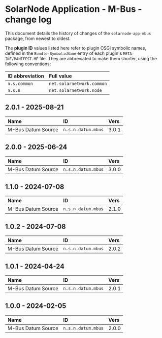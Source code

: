 # SolarNode Application - M-Bus - change log

This document details the history of changes of the `solarnode-app-mbus` package, from
newest to oldest.

The **plugin ID** values listed here refer to plugin OSGi symbolic names, defined in the
`Bundle-SymbolicName` entry of each plugin's `META-INF/MANIFEST.MF` file. They are abbreviated to
make them shorter, using the following conventions:

| ID abbreviation | Full value                |
|:----------------|:--------------------------|
| `n.s.common`    | `net.solarnetwork.common` |
| `n.s.n`         | `net.solarnetwork.node`   |

## 2.0.1 - 2025-08-21

| Name               | ID                 | Vers  |
|:-------------------|:-------------------|:------|
| M-Bus Datum Source | `n.s.n.datum.mbus` | 3.0.1 |


## 2.0.0 - 2025-06-24

| Name               | ID                 | Vers  |
|:-------------------|:-------------------|:------|
| M-Bus Datum Source | `n.s.n.datum.mbus` | 3.0.0 |


## 1.1.0 - 2024-07-08

| Name               | ID                 | Vers  |
|:-------------------|:-------------------|:------|
| M-Bus Datum Source | `n.s.n.datum.mbus` | 2.1.0 |


## 1.0.2 - 2024-07-08

| Name               | ID                 | Vers  |
|:-------------------|:-------------------|:------|
| M-Bus Datum Source | `n.s.n.datum.mbus` | 2.0.2 |


## 1.0.1 - 2024-04-24

| Name               | ID                 | Vers  |
|:-------------------|:-------------------|:------|
| M-Bus Datum Source | `n.s.n.datum.mbus` | 2.0.1 |


## 1.0.0 - 2024-02-05

| Name               | ID                 | Vers  |
|:-------------------|:-------------------|:------|
| M-Bus Datum Source | `n.s.n.datum.mbus` | 2.0.0 |
